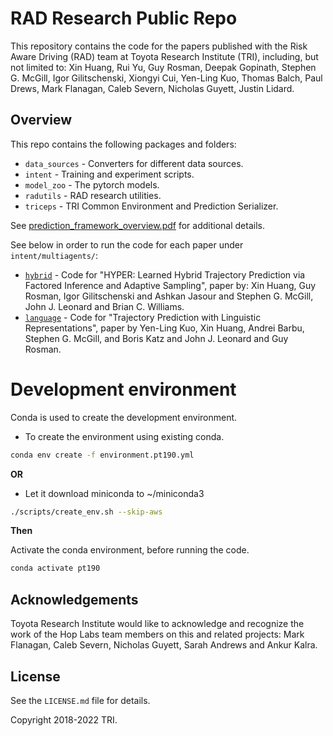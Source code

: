 # RAD Research Public Repo

This repository contains the code for the papers published with the Risk Aware Driving (RAD) team at Toyota Research Institute (TRI), including, but not limited to: 
Xin Huang, Rui Yu, Guy Rosman, Deepak Gopinath, Stephen G. McGill, Igor Gilitschenski, Xiongyi Cui, Yen-Ling Kuo, Thomas Balch, Paul Drews, Mark Flanagan, Caleb Severn, Nicholas Guyett, Justin Lidard.


## Overview

This repo contains the following packages and folders:

* `data_sources` - Converters for different data sources. 
* `intent` - Training and experiment scripts.
* `model_zoo` - The pytorch models.
* `radutils` - RAD research utilities.
* `triceps` - TRI Common Environment and Prediction Serializer.

See [prediction_framework_overview.pdf](prediction_framework_overview.pdf) for additional details.

See below in order to run the code for each paper under `intent/multiagents/`:
* [`hybrid`](./intent/multiagents/hybrid/README.md) - Code for "HYPER: Learned Hybrid Trajectory Prediction via Factored Inference and Adaptive Sampling", paper by: Xin Huang, Guy Rosman, Igor Gilitschenski and Ashkan Jasour and Stephen G. McGill, John J. Leonard and Brian C. Williams.
* [`language`](./intent/multiagents/language/README.md) - Code for "Trajectory Prediction with Linguistic Representations", paper by Yen-Ling Kuo, Xin Huang, Andrei Barbu, Stephen G. McGill, and Boris Katz and John J. Leonard and Guy Rosman.

# Development environment

Conda is used to create the development environment.

* To create the environment using existing conda.
```bash
conda env create -f environment.pt190.yml
```

__OR__

* Let it download miniconda to ~/miniconda3
```bash
./scripts/create_env.sh --skip-aws
```

__Then__

Activate the conda environment, before running the code.

```bash
conda activate pt190
```
## Acknowledgements

Toyota Research Institute would like to acknowledge and recognize the work of the Hop Labs team members on this and related projects: Mark Flanagan, Caleb Severn, Nicholas Guyett, Sarah Andrews and Ankur Kalra.

## License
See the `LICENSE.md` file for details.

Copyright 2018-2022 TRI.
